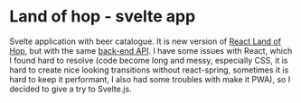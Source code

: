 # Land of hop - svelte app

Svelte application with beer catalogue. It is new version of [React Land of Hop](https://github.com/tomekrozalski/landofhop), but with the same [back-end API](https://github.com/tomekrozalski/landofhop-back). I have some issues with React, which I found hard to resolve (code become long and messy, especially CSS, it is hard to create nice looking transitions without react-spring, sometimes it is hard to keep it performant, I also had some troubles with make it PWA), so I decided to give a try to Svelte.js.